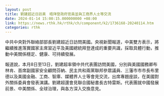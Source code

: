 ```yaml
---
layout: post
title: 劉建超近日訪美　晤拜登政府官員並與工商界人士等交流
date: 2024-01-14 15:00:15.000000000 +08:00
link: https://news.rthk.hk/rthk/ch/component/k2/1736168-20240114.htm
categories: rthk
---
```


中共中央對外聯絡部部長劉建超近日訪問美國。央視新聞報道，中美雙方表示，將繼續推進落實國家主席習近平及美國總統拜登達成的重要共識，採取具體行動，推動中美關係穩定、健康、可持續發展。

報道說，本月8日至13日，劉建超率領中共代表團訪問美國，分別與美國國務卿布林肯、首席副國家安全顧問芬納、民主共和兩黨聯邦參眾議員、三藩市市市長布里德以及美國金融、工商、智庫、媒體界人士等會見交流，出席專題座談，在美國對外關係委員會發表演講。劉建超還會見聯合國秘書長古特雷斯。代表團就中國發展前景、中美關係、全球治理，與各方深入交換意見。

